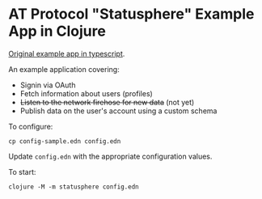 # AT Protocol "Statusphere" Example App in Clojure

[Original example app in typescript](https://github.com/bluesky-social/statusphere-example-app/tree/main).

An example application covering:

* Signin via OAuth
* Fetch information about users (profiles)
* ~~Listen to the network firehose for new data~~ (not yet)
* Publish data on the user's account using a custom schema

To configure:

```
cp config-sample.edn config.edn
```

Update `config.edn` with the appropriate configuration values.

To start:

```clojure
clojure -M -m statusphere config.edn
```

